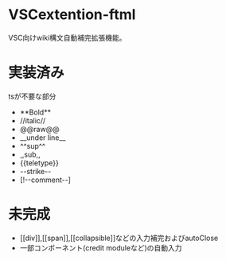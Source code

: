 # VSCextention-ftml
VSC向けwiki構文自動補完拡張機能。<br>
# 実装済み
tsが不要な部分
* \*\*Bold\*\*
* //italic//
* @@raw@@
* \_\_under line\_\_
* \^\^sup\^\^
* ,,sub,,
* \{\{teletype\}\}
* \-\-strike\-\-
* \[!\-\-comment\-\-\]

# 未完成
* [[div]],[[span]],[[collapsible]]などの入力補完およびautoClose
* 一部コンポーネント(credit moduleなど)の自動入力
